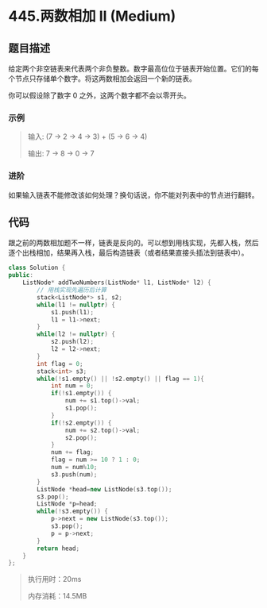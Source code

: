 # 445.两数相加 II (Medium)

## 题目描述

给定两个非空链表来代表两个非负整数。数字最高位位于链表开始位置。它们的每个节点只存储单个数字。将这两数相加会返回一个新的链表。

你可以假设除了数字 0 之外，这两个数字都不会以零开头。

### 示例

> 输入: (7 -> 2 -> 4 -> 3) + (5 -> 6 -> 4)
> 
> 输出: 7 -> 8 -> 0 -> 7

### 进阶

如果输入链表不能修改该如何处理？换句话说，你不能对列表中的节点进行翻转。

## 代码

跟之前的两数相加题不一样，链表是反向的。可以想到用栈实现，先都入栈，然后逐个出栈相加，结果再入栈，最后构造链表（或者结果直接头插法到链表中）。

```c++
class Solution {
public:
    ListNode* addTwoNumbers(ListNode* l1, ListNode* l2) {
        // 用栈实现先遍历后计算
        stack<ListNode*> s1, s2;
        while(l1 != nullptr) {
            s1.push(l1);
            l1 = l1->next;
        }
        while(l2 != nullptr) {
            s2.push(l2);
            l2 = l2->next;
        }
        int flag = 0;
        stack<int> s3;
        while(!s1.empty() || !s2.empty() || flag == 1){
            int num = 0;
            if(!s1.empty()) {
                num += s1.top()->val;
                s1.pop();
            }
            if(!s2.empty()) {
                num += s2.top()->val;
                s2.pop();
            }
            num += flag;
            flag = num >= 10 ? 1 : 0;
            num = num%10;
            s3.push(num);
        }
        ListNode *head=new ListNode(s3.top());
        s3.pop();
        ListNode *p=head;
        while(!s3.empty()) {
            p->next = new ListNode(s3.top());
            s3.pop();
            p = p->next;       
        }
        return head;
    }
};
```

> 执行用时：20ms
>
> 内存消耗：14.5MB